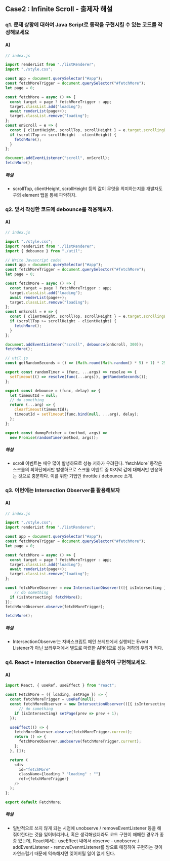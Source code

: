 ## Case2 : Infinite Scroll - 출제자 해설

### q1. 문제 상황에 대하여 Java Script로 동작을 구현시킬 수 있는 코드를 작성해보세요

#### A)

```js
// index.js

import renderList from "./listRenderer";
import "./style.css";

const app = document.querySelector("#app");
const fetchMoreTrigger = document.querySelector("#fetchMore");
let page = 0;

const fetchMore = async () => {
  const target = page ? fetchMoreTrigger : app;
  target.classList.add("loading");
  await renderList(page++);
  target.classList.remove("loading");
};
const onScroll = e => {
  const { clientHeight, scrollTop, scrollHeight } = e.target.scrollingElement;
  if (scrollTop >= scrollHeight - clientHeight) {
    fetchMore();
  }
};

document.addEventListener("scroll", onScroll);
fetchMore();


```

##### 해설
- scrollTop, clientHeight, scrollHeight 등의 값이 무엇을 의미하는지를 개발자도구의 element 탭을 통해 파악하자.



### q2. 앞서 작성한 코드에 debounce를 적용해보자.

#### A)

```js
// index.js

import "./style.css";
import renderList from "./listRenderer";
import { debounce } from "./util";

// Write Javascript code!
const app = document.querySelector("#app");
const fetchMoreTrigger = document.querySelector("#fetchMore");
let page = 0;

const fetchMore = async () => {
  const target = page ? fetchMoreTrigger : app;
  target.classList.add("loading");
  await renderList(page++);
  target.classList.remove("loading");
};
const onScroll = e => {
  const { clientHeight, scrollTop, scrollHeight } = e.target.scrollingElement;
  if (scrollTop >= scrollHeight - clientHeight) {
    fetchMore();
  }
};

document.addEventListener("scroll", debounce(onScroll, 300));
fetchMore();
```

```js
// util.js
const getRandomSeconds = () => (Math.round(Math.random() * 5) + 1) * 250;

export const randomTimer = (func, ...args) => resolve => {
  setTimeout(() => resolve(func(...args)), getRandomSeconds());
};

export const debounce = (func, delay) => {
  let timeoutId = null;
  // do something
  return (...arg) => {
    clearTimeout(timeoutId);
    timeoutId = setTimeout(func.bind(null, ...arg), delay);
  };
};

export const dummyFetcher = (method, args) =>
  new Promise(randomTimer(method, args));

```

##### 해설
- scroll 이벤트는 매우 많이 발생하므로 성능 저하가 우려된다. ‘fetchMore’ 동작은 스크롤의 최하단에서만 발생하므로 스크롤 이벤트 중 마지막 값에 대해서만 반응하는 것으로 충분하다. 이를 위한 기법인 throttle / debounce 소개.



### q3. 이번에는 Intersection Observer를 활용해보자

#### A)

```js
// index.js

import "./style.css";
import renderList from "./listRenderer";

const app = document.querySelector("#app");
const fetchMoreTrigger = document.querySelector("#fetchMore");
let page = 0;

const fetchMore = async () => {
  const target = page ? fetchMoreTrigger : app;
  target.classList.add("loading");
  await renderList(page++);
  target.classList.remove("loading");
};

const fetchMoreObserver = new IntersectionObserver(([{ isIntersecting }]) => {
    // do something
  if (isIntersecting) fetchMore();
});
fetchMoreObserver.observe(fetchMoreTrigger);

fetchMore();

```

##### 해설
- IntersectionObserver는 자바스크립트 메인 쓰레드에서 실행되는 Event Listener가 아닌 브라우저에서 별도로 마련한 API이므로 성능 저하의 우려가 적다.



### q4. React + Intersection Observer를 활용하여 구현해보세요.

#### A)

```js
import React, { useRef, useEffect } from "react";

const FetchMore = ({ loading, setPage }) => {
  const fetchMoreTrigger = useRef(null);
  const fetchMoreObserver = new IntersectionObserver(([{ isIntersecting }]) => {
      // do something
    if (isIntersecting) setPage(prev => prev + 1);
  });

  useEffect(() => {
    fetchMoreObserver.observe(fetchMoreTrigger.current);
    return () => {
      fetchMoreObserver.unobserve(fetchMoreTrigger.current);
    };
  }, []);

  return (
    <div
      id="fetchMore"
      className={loading ? "loading" : ""}
      ref={fetchMoreTrigger}
    />
  );
};

export default FetchMore;

```

##### 해설
- 일반적으로 쓰지 않게 되는 시점에 unobserve / removeEventListener 등을 해줘야한다는 것을 잊어버리거나, 혹은 생각해냈더라도 코드 구현이 애매한 경우가 종종 있는데, React에서는 useEffect 내에서 observe - unobserve / addEventListener - removeEvenntListener를 쌍으로 매칭하여 구현하는 것이 자연스럽기 때문에 익숙해지면 잊어버릴 일이 없게 된다.
